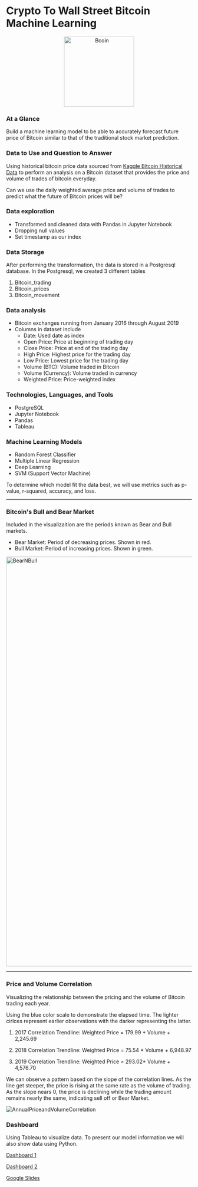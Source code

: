 # Crypto To Wall Street Bitcoin Machine Learning
<p align="center">

<img width="190" alt="Bcoin" src="https://user-images.githubusercontent.com/96508478/180898343-791d1734-97f1-4f7b-934a-69fd1ac37d7d.png">

</p>

### At a Glance
Build a machine learning model to be able to accurately forecast future price of Bitcoin similar to that of the traditional stock market prediction.

### Data to Use and Question to Answer
Using historical bitcoin price data sourced from [Kaggle Bitcoin Historical Data](https://www.kaggle.com/code/smartsunny/starter-bitcoin-historical-data-1d758000-5/data) to perform an analysis on a Bitcoin dataset that provides the price and volume of trades of bitcoin everyday. 

Can we use the daily weighted average price and volume of trades to predict what the future of Bitcoin prices will be?

### Data exploration 
* Transformed and cleaned data with Pandas in Jupyter Notebook 
* Dropping null values 
* Set timestamp as our index

### Data Storage
After performing the transformation, the data is stored in a Postgresql database. 
In the Postgresql, we created 3 different tables
1. Bitcoin_trading
2. Bitcoin_prices
3. Bitcoin_movement

### Data analysis

* Bitcoin exchanges running from January 2016 through August 2019
* Columns in dataset include
  * Date: Used date as index
  * Open Price: Price at beginning of trading day
  * Close Price: Price at end of the trading day
  * High Price: Highest price for the trading day
  * Low Price: Lowest price for the trading day
  * Volume (BTC): Volume traded in Bitcoin
  * Volume (Currency): Volume traded in currency
  * Weighted Price: Price-weighted index

### Technologies, Languages, and Tools

* PostgreSQL
* Jupyter Notebook
* Pandas
* Tableau

### Machine Learning Models
* Random Forest Classifier
* Multiple Linear Regression
* Deep Learning
* SVM (Support Vector Machine)

To determine which model fit the data best, we will use metrics such as p-value, r-squared, accuracy, and loss.

---
### Bitcoin's Bull and Bear Market

Included in the visualizaition are the periods known as Bear and Bull markets.
 * Bear Market: Period of decreasing prices. Shown in red.
 * Bull Market: Period of increasing prices. Shown in green.

<img width="1112" alt="BearNBull" src="https://user-images.githubusercontent.com/96508478/182276029-2b2c5c82-9e72-4a20-bc40-721a4d9ee866.png">


---
### Price and Volume Correlation

Visualizing the relationship between the pricing and the volume of Bitcoin trading each year.

Using the blue color scale to demonstrate the elapsed time. The lighter cirlces represent earlier observations with the darker representing the latter.

1. 2017 Correlation Trendline:
Weighted Price = 179.99 * Volume + 2,245.69 

2. 2018 Correlation Trendline:
Weighted Price = 75.54 * Volume + 6,948.97

3. 2019 Correlation Trendline:
Weighted Price = 293.02* Volume + 4,576.70

We can observe a pattern based on the slope of the correlation lines. As the line get steeper, the price is rising at the same rate as the volume of trading. As the slope nears 0, the price is declining while the trading amount remains nearly the same, indicating sell off or Bear Market.

![AnnualPriceandVolumeCorrelation](https://user-images.githubusercontent.com/96508478/182276824-d829efca-a747-4a25-a859-1af08e289a37.png)


### Dashboard
Using Tableau to visualize data. To present our model information we will also show data using Python.

[Dashboard 1](https://public.tableau.com/views/AnnualPriceandVolumeCorrelation/Dashboard1?:language=en-US&publish=yes&:display_count=n&:origin=viz_share_link)

[Dashboard 2](https://public.tableau.com/views/AnnualPriceandVolumeCorrelation/Dashboard2?:language=en-US&publish=yes&:display_count=n&:origin=viz_share_link)

[Google Slides](https://docs.google.com/presentation/d/1VHeZ6MnNOmpg_0YzP9D0KMj80vfIzco-kuI5W7_4aqA/edit#slide=id.p)
